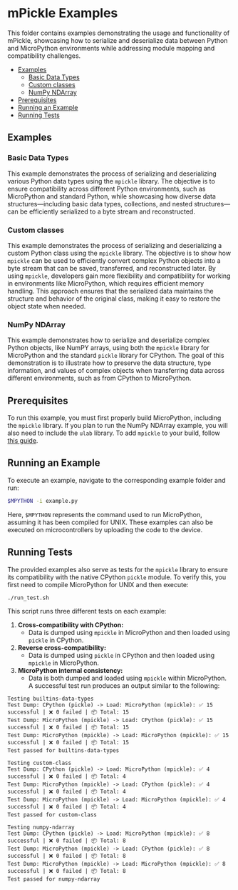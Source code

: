 # mPickle Examples <!-- omit in toc -->

This folder contains examples demonstrating the usage and functionality of mPickle, showcasing how to serialize and deserialize data between Python and MicroPython environments while addressing module mapping and compatibility challenges.

- [Examples](#examples)
  - [Basic Data Types](#basic-data-types)
  - [Custom classes](#custom-classes)
  - [NumPy NDArray](#numpy-ndarray)
- [Prerequisites](#prerequisites)
- [Running an Example](#running-an-example)
- [Running Tests](#running-tests)

## Examples

### Basic Data Types
This example demonstrates the process of serializing and deserializing various Python data types using the `mpickle` library. The objective is to ensure compatibility across different Python environments, such as MicroPython and standard Python, while showcasing how diverse data structures—including basic data types, collections, and nested structures—can be efficiently serialized to a byte stream and reconstructed.

### Custom classes
This example demonstrates the process of serializing and deserializing a custom Python class using the `mpickle` library. The objective is to show how `mpickle` can be used to efficiently convert complex Python objects into a byte stream that can be saved, transferred, and reconstructed later. By using `mpickle`, developers gain more flexibility and compatibility for working in environments like MicroPython, which requires efficient memory handling. This approach ensures that the serialized data maintains the structure and behavior of the original class, making it easy to restore the object state when needed.

### NumPy NDArray
This example demonstrates how to serialize and deserialize complex Python objects, like NumPY arrays, using both the `mpickle` library for MicroPython and the standard `pickle` library for CPython. The goal of this demonstration is to illustrate how to preserve the data structure, type information, and values of complex objects when transferring data across different environments, such as from CPython to MicroPython.

## Prerequisites
To run this example, you must first properly build MicroPython, including the `mpickle` library. If you plan to run the NumPy NDArray example, you will also need to include the `ulab` library. To add `mpickle` to your build, follow [this guide](README.md#setup).

## Running an Example
To execute an example, navigate to the corresponding example folder and run:
```sh
$MPYTHON -i example.py
```
Here, `$MPYTHON` represents the command used to run MicroPython, assuming it has been compiled for UNIX.
These examples can also be executed on microcontrollers by uploading the code to the device.

## Running Tests
The provided examples also serve as tests for the `mpickle` library to ensure its compatibility with the native CPython `pickle` module. To verify this, you first need to compile MicroPython for UNIX and then execute:
```sh
./run_test.sh
```
This script runs three different tests on each example:
1. **Cross-compatibility with CPython:**  
   - Data is dumped using `mpickle` in MicroPython and then loaded using `pickle` in CPython.
2. **Reverse cross-compatibility:**  
   - Data is dumped using `pickle` in CPython and then loaded using `mpickle` in MicroPython.
3. **MicroPython internal consistency:**  
   - Data is both dumped and loaded using `mpickle` within MicroPython.
A successful test run produces an output similar to the following:
```
Testing builtins-data-types
Test Dump: CPython (pickle) -> Load: MicroPython (mpickle): ✅ 15 successful | ❌ 0 failed | 📦 Total: 15
Test Dump: MicroPython (mpickle) -> Load: CPython (pickle): ✅ 15 successful | ❌ 0 failed | 📦 Total: 15
Test Dump: MicroPython (mpickle) -> Load: MicroPython (mpickle): ✅ 15 successful | ❌ 0 failed | 📦 Total: 15
Test passed for builtins-data-types

Testing custom-class
Test Dump: CPython (pickle) -> Load: MicroPython (mpickle): ✅ 4 successful | ❌ 0 failed | 📦 Total: 4
Test Dump: MicroPython (mpickle) -> Load: CPython (pickle): ✅ 4 successful | ❌ 0 failed | 📦 Total: 4
Test Dump: MicroPython (mpickle) -> Load: MicroPython (mpickle): ✅ 4 successful | ❌ 0 failed | 📦 Total: 4
Test passed for custom-class

Testing numpy-ndarray
Test Dump: CPython (pickle) -> Load: MicroPython (mpickle): ✅ 8 successful | ❌ 0 failed | 📦 Total: 8
Test Dump: MicroPython (mpickle) -> Load: CPython (pickle): ✅ 8 successful | ❌ 0 failed | 📦 Total: 8
Test Dump: MicroPython (mpickle) -> Load: MicroPython (mpickle): ✅ 8 successful | ❌ 0 failed | 📦 Total: 8
Test passed for numpy-ndarray
```

